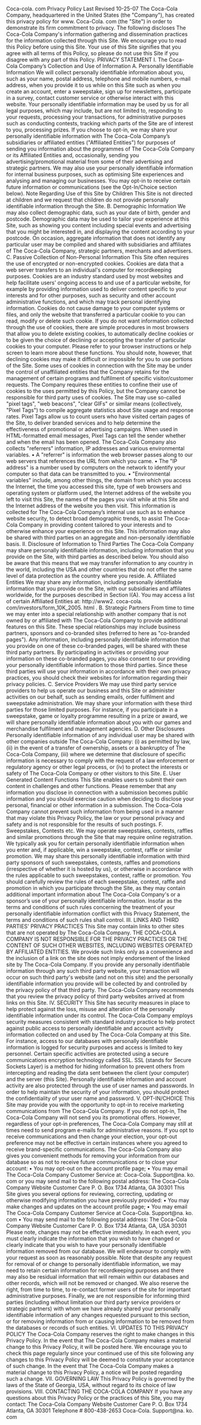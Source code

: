 Coca-cola. com Privacy Policy Last Revised 10-25-07 The Coca-Cola Company, headquartered in the United States (the "Company"), has created this privacy policy for www. Coca-Cola. com (the "Site") in order to demonstrate its firm commitment to privacy. The following discloses The Coca-Cola Company's information gathering and dissemination practices for the information collected through this Site. We encourage you to read this Policy before using this Site. Your use of this Site signifies that you agree with all terms of this Policy, so please do not use this Site if you disagree with any part of this Policy. PRIVACY STATEMENT I. The Coca-Cola Company’s Collection and Use of Information A. Personally Identifiable Information We will collect personally identifiable information about you, such as your name, postal address, telephone and mobile numbers, e-mail address, when you provide it to us while on this Site such as when you create an account, enter a sweepstake, sign up for newsletters, participate in a survey, contact customer service or otherwise interact with this website. Your personally identifiable information may be used by us for all legal purposes, which may include, but are not limited to, responding to your requests, processing your transactions, for administrative purposes such as conducting contests, tracking which parts of the Site are of interest to you, processing prizes. If you choose to opt-in, we may share your personally identifiable information with The Coca-Cola Company’s subsidiaries or affiliated entities ("Affiliated Entities") for purposes of sending you information about the programmes of The Coca-Cola Company or its Affiliated Entities and, occasionally, sending you advertising/promotional material from some of their advertising and strategic partners. We may also use your personally identifiable information for internal business purposes, such as optimising Site experiences and analysing and managing our businesses. You may opt-in to receive certain future information or communications (see the Opt-In/Choice section below). Note Regarding Use of this Site by Children This Site is not directed at children and we request that children do not provide personally identifiable information through the Site. B. Demographic Information We may also collect demographic data, such as your date of birth, gender and postcode. Demographic data may be used to tailor your experience at this Site, such as showing you content including special events and advertising that you might be interested in, and displaying the content according to your postcode. On occasion, aggregate information that does not identify any particular user may be compiled and shared with subsidiaries and affiliates of The Coca-Cola Company, strategic partners, merchants and advertisers. C. Passive Collection of Non-Personal Information This Site often requires the use of encrypted or non-encrypted cookies. Cookies are data that a web server transfers to an individual's computer for recordkeeping purposes. Cookies are an industry standard used by most websites and help facilitate users' ongoing access to and use of a particular website, for example by providing information used to deliver content specific to your interests and for other purposes, such as security and other account administrative functions, and which may track personal identifying information. Cookies do not cause damage to your computer systems or files, and only the website that transferred a particular cookie to you can read, modify or delete such cookie. If you do not want information collected through the use of cookies, there are simple procedures in most browsers that allow you to delete existing cookies, to automatically decline cookies or to be given the choice of declining or accepting the transfer of particular cookies to your computer. Please refer to your browser instructions or help screen to learn more about these functions. You should note, however, that declining cookies may make it difficult or impossible for you to use portions of the Site. Some uses of cookies in connection with the Site may be under the control of unaffiliated entities that the Company retains for the management of certain programs and fulfilment of specific visitor/customer requests. The Company requires these entities to confine their use of cookies to the uses permitted by this Policy, but the Company cannot be responsible for third party uses of cookies. The Site may use so-called "pixel tags", "web beacons", "clear GIFs" or similar means (collectively, "Pixel Tags") to compile aggregate statistics about Site usage and response rates. Pixel Tags allow us to count users who have visited certain pages of the Site, to deliver branded services and to help determine the effectiveness of promotional or advertising campaigns. When used in HTML-formatted email messages, Pixel Tags can tell the sender whether and when the email has been opened. The Coca-Cola Company also collects "referrers" information, IP addresses and various environmental variables. • A "referrer" is information the web browser passes along to our web servers that references the URL from which you came. • The "IP address" is a number used by computers on the network to identify your computer so that data can be transmitted to you. • "Environmental variables" include, among other things, the domain from which you access the Internet, the time you accessed this site, type of web browsers and operating system or platform used, the Internet address of the website you left to visit this Site, the names of the pages you visit while at this Site and the Internet address of the website you then visit. This information is collected for The Coca-Cola Company’s internal use such as to enhance website security, to detect broad demographic trends, to assist The Coca-Cola Company in providing content tailored to your interests and to otherwise enhance your experience on this Site. This information may also be shared with third parties on an aggregate and non-personally identifiable basis. II. Disclosure of Information to Third Parties The Coca-Cola Company may share personally identifiable information, including information that you provide on the Site, with third parties as described below. You should also be aware that this means that we may transfer information to any country in the world, including the USA and other countries that do not offer the same level of data protection as the country where you reside. A. Affiliated Entities We may share any information, including personally identifiable information that you provide on the Site, with our subsidiaries and affiliates worldwide, for the purposes described in Section I(A). You may access a list of certain Affiliated Entities at: http://www2. coca-cola. com/investors/form\_10K\_2005. html . B. Strategic Partners From time to time we may enter into a special relationship with another company that is not owned by or affiliated with The Coca-Cola Company to provide additional features on this Site. These special relationships may include business partners, sponsors and co-branded sites (referred to here as "co-branded pages"). Any information, including personally identifiable information that you provide on one of these co-branded pages, will be shared with these third party partners. By participating in activities or providing your information on these co-branded pages, you also consent to our providing your personally identifiable information to those third parties. Since these third parties will use your information in accordance with their own privacy practices, you should check their websites for information regarding their privacy policies. C. Service Providers We may use third party service providers to help us operate our business and this Site or administer activities on our behalf, such as sending emails, order fulfilment and sweepstake administration. We may share your information with these third parties for those limited purposes. For instance, if you participate in a sweepstake, game or loyalty programme resulting in a prize or award, we will share personally identifiable information about you with our games and merchandise fulfilment and management agencies. D. Other Disclosures Personally identifiable information of any individual user may be shared with other companies outside The Coca-Cola Company: (i) as permitted by law, (ii) in the event of a transfer of ownership, assets or a bankruptcy of The Coca-Cola Company, (iii) where we determine that disclosure of specific information is necessary to comply with the request of a law enforcement or regulatory agency or other legal process, or (iv) to protect the interests or safety of The Coca-Cola Company or other visitors to this Site. E. User Generated Content Functions This Site enables users to submit their own content in challenges and other functions. Please remember that any information you disclose in connection with a submission becomes public information and you should exercise caution when deciding to disclose your personal, financial or other information in a submission. The Coca-Cola Company cannot prevent such information from being used in a manner that may violate this Privacy Policy, the law or your personal privacy and safety and is not responsible for the results of such postings. F. Sweepstakes, Contests etc. We may operate sweepstakes, contests, raffles and similar promotions through the Site that may require online registration. We typically ask you for certain personally identifiable information when you enter and, if applicable, win a sweepstake, contest, raffle or similar promotion. We may share this personally identifiable information with third party sponsors of such sweepstakes, contests, raffles and promotions (irrespective of whether it is hosted by us), or otherwise in accordance with the rules applicable to such sweepstakes, contest, raffle or promotion. You should carefully review the rules of each sweepstake, contest, raffle and promotion in which you participate through the Site, as they may contain additional important information about The Coca-Cola Company's or a sponsor’s use of your personally identifiable information. Insofar as the terms and conditions of such rules concerning the treatment of your personally identifiable information conflict with this Privacy Statement, the terms and conditions of such rules shall control. III. LINKS AND THIRD PARTIES' PRIVACY PRACTICES This Site may contain links to other sites that are not operated by The Coca-Cola Company. THE COCA-COLA COMPANY IS NOT RESPONSIBLE FOR THE PRIVACY PRACTICES OR THE CONTENT OF SUCH OTHER WEBSITES, INCLUDING WEBSITES OPERATED BY AFFILIATED ENTITIES. We provide such links only as a convenience and the inclusion of a link on the site does not imply endorsement of the linked site by The Coca-Cola Company. If you provide any personally identifiable information through any such third party website, your transaction will occur on such third party's website (and not on this site) and the personally identifiable information you provide will be collected by and controlled by the privacy policy of that third party. The Coca-Cola Company recommends that you review the privacy policy of third party websites arrived at from links on this Site. IV. SECURITY This Site has security measures in place to help protect against the loss, misuse and alteration of the personally identifiable information under its control. The Coca-Cola Company employs security measures consistent with standard industry practice to help protect against public access to personally identifiable and account activity information collected on and used by The Coca-Cola Company at this Site. For instance, access to our databases with personally identifiable information is logged for security purposes and access is limited to key personnel. Certain specific activities are protected using a secure communications encryption technology called SSL. SSL (stands for Secure Sockets Layer) is a method for hiding information to prevent others from intercepting and reading the data sent between the client (your computer) and the server (this Site). Personally identifiable information and account activity are also protected through the use of user names and passwords. In order to help maintain the security of your information, you should protect the confidentiality of your user name and password. V. OPT-IN/CHOICE This Site may provide you with the opportunity to opt-in to receive marketing communications from The Coca-Cola Company. If you do not opt-in, The Coca-Cola Company will not send you its promotional offers. However, regardless of your opt-in preferences, The Coca-Cola Company may still at times need to send program e-mails for administrative reasons. If you opt to receive communications and then change your election, your opt-out preference may not be effective in certain instances where you agreed to receive brand-specific communications. The Coca-Cola Company also gives you convenient methods for removing your information from our database so as not to receive future communications or to close your account: • You may opt-out on the account profile page; • You may email The Coca-Cola Company Customer Service at: Coca-Cola. Support@na. ko. com or you may send mail to the following postal address: The Coca-Cola Company Website Customer Care P. O. Box 1734 Atlanta, GA 30301 This Site gives you several options for reviewing, correcting, updating or otherwise modifying information you have previously provided: • You may make changes and updates on the account profile page; • You may email The Coca-Cola Company Customer Service at Coca-Cola. Support@na. ko. com • You may send mail to the following postal address: The Coca-Cola Company Website Customer Care P. O. Box 1734 Atlanta, GA, USA 30301 Please note, changes may not be effective immediately. In each event, you must clearly indicate the information that you wish to have changed or clearly indicate that you wish to have your personally identifiable information removed from our database. We will endeavour to comply with your request as soon as reasonably possible. Note that despite any request for removal of or change to personally identifiable information, we may need to retain certain information for recordkeeping purposes and there may also be residual information that will remain within our databases and other records, which will not be removed or changed. We also reserve the right, from time to time, to re-contact former users of the site for important administrative purposes. Finally, we are not responsible for informing third parties (including without limitation our third party service providers or strategic partners) with whom we have already shared your personally identifiable information of any changes requested pursuant to this section, or for removing information from or causing information to be removed from the databases or records of such entities. VI. UPDATES TO THIS PRIVACY POLICY The Coca-Cola Company reserves the right to make changes in this Privacy Policy. In the event that The Coca-Cola Company makes a material change to this Privacy Policy, it will be posted here. We encourage you to check this page regularly since your continued use of this site following any changes to this Privacy Policy will be deemed to constitute your acceptance of such change. In the event that The Coca-Cola Company makes a material change to this Privacy Policy, a notice will be posted regarding such a change. VII. GOVERNING LAW This Privacy Policy is governed by the laws of the State of Georgia, USA, without regard to its choice of law provisions. VIII. CONTACTING THE COCA-COLA COMPANY If you have any questions about this Privacy Policy or the practices of this Site, you may contact: The Coca-Cola Company Website Customer Care P. O. Box 1734 Atlanta, GA 30301 Telephone # 800-438-2653 Coca-Cola. Support@na. ko. com
